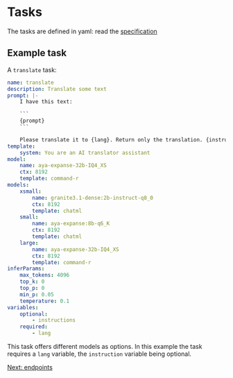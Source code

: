 # Tasks

The tasks are defined in yaml: read the <a href="javascript:openLink('/lm_task/specification')">specification</a>

## Example task

A `translate` task:

```yaml
name: translate
description: Translate some text
prompt: |-
    I have this text:

    ```
    {prompt}
    ```

    Please translate it to {lang}. Return only the translation. {instructions}
template: 
    system: You are an AI translator assistant
model:
    name: aya-expanse-32b-IQ4_XS
    ctx: 8192
    template: command-r
models:
    xsmall:
        name: granite3.1-dense:2b-instruct-q8_0
        ctx: 8192
        template: chatml
    small:
        name: aya-expanse:8b-q6_K
        ctx: 8192
        template: chatml
    large:
        name: aya-expanse-32b-IQ4_XS
        ctx: 8192
        template: command-r
inferParams:
    max_tokens: 4096
    top_k: 0
    top_p: 0
    min_p: 0.05
    temperature: 0.1
variables:
    optional:
        - instructions
    required:
        - lang
```

This task offers different models as options. In this example the task requires a `lang` variable,
the `instruction` variable being optional.

<a href="javascript:openLink('/server/endpoints')">Next: endpoints</a>